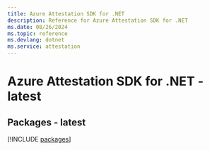 ```yaml
---
title: Azure Attestation SDK for .NET
description: Reference for Azure Attestation SDK for .NET
ms.date: 08/26/2024
ms.topic: reference
ms.devlang: dotnet
ms.service: attestation
---
```

# Azure Attestation SDK for .NET - latest
## Packages - latest
[!INCLUDE [packages](attestation-index.md)]